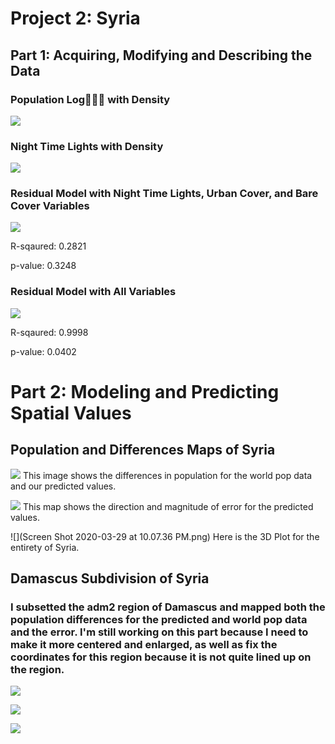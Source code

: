 # Project 2: Syria

## Part 1: Acquiring, Modifying and Describing the Data
### Population Log ًًًwith Density
![](poplog_with_density.png)

### Night Time Lights with Density
![](ntl_with_density.png)

### Residual Model with Night Time Lights, Urban Cover, and Bare Cover Variables
![](residual_ntl_dst100_dst200.png)

R-sqaured: 0.2821

p-value: 0.3248

### Residual Model with All Variables 

![](residual_allvariables.png)

R-sqaured: 0.9998

p-value: 0.0402

# Part 2: Modeling and Predicting Spatial Values

## Population and Differences Maps of Syria
![](diff_adm2.png)
This image shows the differences in population for the world pop data and our predicted values.

![](population_adm2_plot.png)
This map shows the direction and magnitude of error for the predicted values.

![](Screen Shot 2020-03-29 at 10.07.36 PM.png)
Here is the 3D Plot for the entirety of Syria.

## Damascus Subdivision of Syria
### I subsetted the adm2 region of Damascus and mapped both the population differences for the predicted and world pop data and the error. I'm still working on this part because I need to make it more centered and enlarged, as well as fix the coordinates for this region because it is not quite lined up on the region. 

![](damascus_diff_plot.png)

![](damascus_pop_plot.png)

![](damascus_diff_mapview.png)


